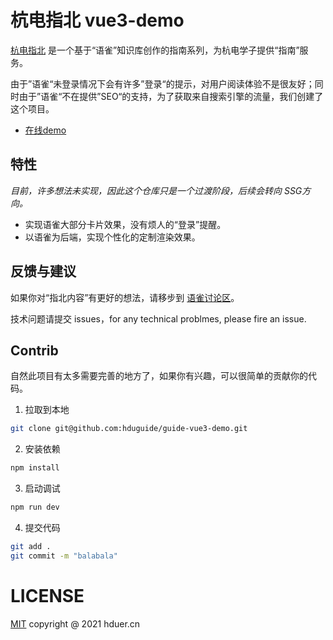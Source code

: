 # 杭电指北 vue3-demo

[杭电指北](https://www.yuque.com/hduer/guide) 是一个基于“语雀”知识库创作的指南系列，为杭电学子提供“指南”服务。

由于”语雀“未登录情况下会有许多”登录“的提示，对用户阅读体验不是很友好；同时由于”语雀“不在提供”SEO“的支持，为了获取来自搜索引擎的流量，我们创建了这个项目。

- [在线demo](https://guide.hduer.cn)

## 特性

*目前，许多想法未实现，因此这个仓库只是一个过渡阶段，后续会转向 SSG方向。*

- 实现语雀大部分卡片效果，没有烦人的“登录”提醒。
- 以语雀为后端，实现个性化的定制渲染效果。

## 反馈与建议

如果你对“指北内容”有更好的想法，请移步到 [语雀讨论区](https://www.yuque.com/hduer/topics)。

技术问题请提交 issues，for any technical problmes, please fire an issue.

## Contrib

自然此项目有太多需要完善的地方了，如果你有兴趣，可以很简单的贡献你的代码。

1. 拉取到本地

```bash
git clone git@github.com:hduguide/guide-vue3-demo.git
```

2. 安装依赖

```bash
npm install
```

3. 启动调试

```bash
npm run dev
```

4. 提交代码

```bash
git add .
git commit -m "balabala"
```

# LICENSE

[MIT](/LICENSE) copyright @ 2021 hduer.cn
